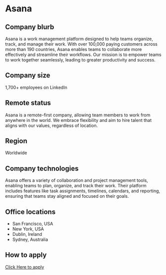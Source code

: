 # Asana

## Company blurb

Asana is a work management platform designed to help teams organize, track, and manage their work. With over 100,000 paying customers across more than 190 countries, Asana enables teams to collaborate more effectively and streamline their workflows. Our mission is to empower teams to work together seamlessly, leading to greater productivity and success.

## Company size

1,700+ employees on LinkedIn

## Remote status

Asana is a remote-first company, allowing team members to work from anywhere in the world. We embrace flexibility and aim to hire talent that aligns with our values, regardless of location.

## Region

Worldwide

## Company technologies

Asana offers a variety of collaboration and project management tools, enabling teams to plan, organize, and track their work. Their platform includes features like task assignments, timelines, calendars, and reporting, ensuring that teams stay aligned and focused on their goals.

## Office locations

- San Francisco, USA
- New York, USA
- Dublin, Ireland
- Sydney, Australia

## How to apply

[Click Here to apply](https://asana.com/jobs)

